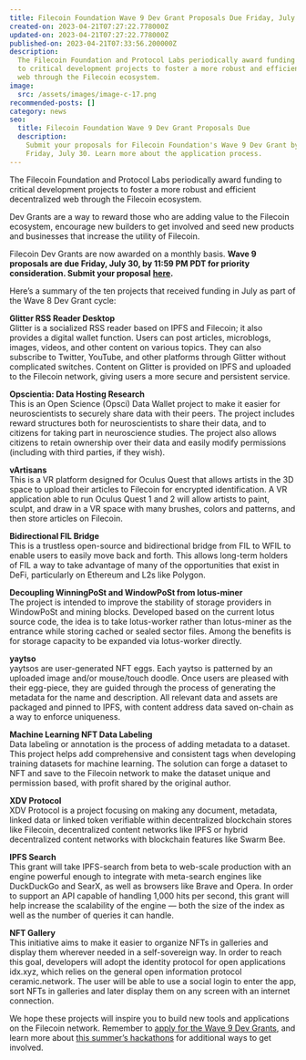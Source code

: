 ```yaml
---
title: Filecoin Foundation Wave 9 Dev Grant Proposals Due Friday, July 30
created-on: 2023-04-21T07:27:22.778000Z
updated-on: 2023-04-21T07:27:22.778000Z
published-on: 2023-04-21T07:33:56.200000Z
description:
  The Filecoin Foundation and Protocol Labs periodically award funding
  to critical development projects to foster a more robust and efficient decentralized
  web through the Filecoin ecosystem.
image:
  src: /assets/images/image-c-17.png
recommended-posts: []
category: news
seo:
  title: Filecoin Foundation Wave 9 Dev Grant Proposals Due
  description:
    Submit your proposals for Filecoin Foundation's Wave 9 Dev Grant by
    Friday, July 30. Learn more about the application process.
---
```


The Filecoin Foundation and Protocol Labs periodically award funding to critical development projects to foster a more robust and efficient decentralized web through the Filecoin ecosystem.

Dev Grants are a way to reward those who are adding value to the Filecoin ecosystem, encourage new builders to get involved and seed new products and businesses that increase the utility of Filecoin.

Filecoin Dev Grants are now awarded on a monthly basis. **Wave 9 proposals are due Friday, July 30, by 11:59 PM PDT for priority consideration. Submit your proposal** **[here](https://github.com/filecoin-project/devgrants).**

Here’s a summary of the ten projects that received funding in July as part of the Wave 8 Dev Grant cycle:

**Glitter RSS Reader Desktop**\
Glitter is a socialized RSS reader based on IPFS and Filecoin; it also provides a digital wallet function. Users can post articles, microblogs, images, videos, and other content on various topics. They can also subscribe to Twitter, YouTube, and other platforms through Glitter without complicated switches. Content on Glitter is provided on IPFS and uploaded to the Filecoin network, giving users a more secure and persistent service.

**Opscientia: Data Hosting Research**\
This is an Open Science (Opsci) Data Wallet project to make it easier for neuroscientists to securely share data with their peers. The project includes reward structures both for neuroscientists to share their data, and to citizens for taking part in neuroscience studies. The project also allows citizens to retain ownership over their data and easily modify permissions (including with third parties, if they wish).

**vArtisans**\
This is a VR platform designed for Oculus Quest that allows artists in the 3D space to upload their articles to Filecoin for encrypted identification. A VR application able to run Oculus Quest 1 and 2 will allow artists to paint, sculpt, and draw in a VR space with many brushes, colors and patterns, and then store articles on Filecoin.

**Bidirectional FIL Bridge**\
This is a trustless open-source and bidirectional bridge from FIL to WFIL to enable users to easily move back and forth. This allows long-term holders of FIL a way to take advantage of many of the opportunities that exist in DeFi, particularly on Ethereum and L2s like Polygon.

**Decoupling WinningPoSt and WindowPoSt from lotus-miner**\
The project is intended to improve the stability of storage providers in WindowPoSt and mining blocks. Developed based on the current lotus source code, the idea is to take lotus-worker rather than lotus-miner as the entrance while storing cached or sealed sector files. Among the benefits is for storage capacity to be expanded via lotus-worker directly.

**yaytso**\
yaytsos are user-generated NFT eggs. Each yaytso is patterned by an uploaded image and/or mouse/touch doodle. Once users are pleased with their egg-piece, they are guided through the process of generating the metadata for the name and description. All relevant data and assets are packaged and pinned to IPFS, with content address data saved on-chain as a way to enforce uniqueness.

**Machine Learning NFT Data Labeling**\
Data labeling or annotation is the process of adding metadata to a dataset. This project helps add comprehensive and consistent tags when developing training datasets for machine learning. The solution can forge a dataset to NFT and save to the Filecoin network to make the dataset unique and permission based, with profit shared by the original author.

**XDV Protocol**\
XDV Protocol is a project focusing on making any document, metadata, linked data or linked token verifiable within decentralized blockchain stores like Filecoin, decentralized content networks like IPFS or hybrid decentralized content networks with blockchain features like Swarm Bee.

**IPFS Search**\
This grant will take IPFS-search from beta to web-scale production with an engine powerful enough to integrate with meta-search engines like DuckDuckGo and SearX, as well as browsers like Brave and Opera. In order to support an API capable of handling 1,000 hits per second, this grant will help increase the scalability of the engine — both the size of the index as well as the number of queries it can handle.

**NFT Gallery**\
This initiative aims to make it easier to organize NFTs in galleries and display them wherever needed in a self-sovereign way. In order to reach this goal, developers will adopt the identity protocol for open applications idx.xyz, which relies on the general open information protocol ceramic.network. The user will be able to use a social login to enter the app, sort NFTs in galleries and later display them on any screen with an internet connection.

We hope these projects will inspire you to build new tools and applications on the Filecoin network. Remember to [apply for the Wave 9 Dev Grants](https://github.com/filecoin-project/devgrants#-how-to-apply), and learn more about [this summer’s hackathons](https://filecoinfoundation.medium.com/hack-away-in-summer-2021-98089b9538b2) for additional ways to get involved.
